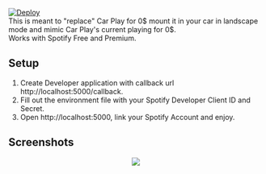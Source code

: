 [![Deploy](https://www.herokucdn.com/deploy/button.svg)](https://www.heroku.com/deploy?template=https://github.com/Goobermas/CarPlay-Web-App)<br>
This is meant to "replace" Car Play for 0$ mount it in your car in landscape mode and mimic Car Play's current playing for 0$.<br>
Works with Spotify Free and Premium.

## Setup
1. Create Developer application with callback url http://localhost:5000/callback.
2. Fill out the environment file with your Spotify Developer Client ID and Secret.
3. Open http://localhost:5000, link your Spotify Account and enjoy.

## Screenshots

<p align="center"><img src="https://i.ibb.co/kh54C1z/carplay-1.jpg"</p>
